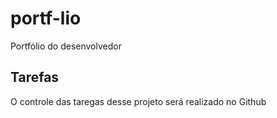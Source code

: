 # portf-lio
Portfólio do desenvolvedor

## Tarefas

O controle das taregas desse projeto será realizado no Github
